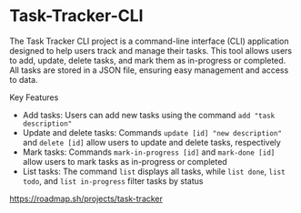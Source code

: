 # Task-Tracker-CLI
The Task Tracker CLI project is a command-line interface (CLI) application designed to help users track and manage their tasks. This tool allows users to add, update, delete tasks, and mark them as in-progress or completed. All tasks are stored in a JSON file, ensuring easy management and access to data.

Key Features  
* Add tasks: Users can add new tasks using the command `add "task description"`  
* Update and delete tasks: Commands `update [id] "new description"` and `delete [id]` allow users to update and delete tasks, respectively  
* Mark tasks: Commands `mark-in-progress [id]` and `mark-done [id]` allow users to mark tasks as in-progress or completed  
* List tasks: The command `list` displays all tasks, while `list done`, `list todo`, and `list in-progress` filter tasks by status  

https://roadmap.sh/projects/task-tracker
